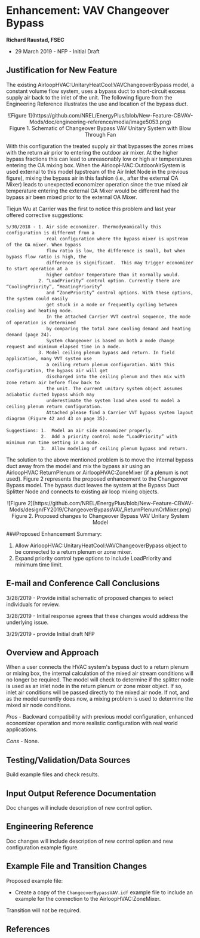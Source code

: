 Enhancement: VAV Changeover Bypass
=================================================================

**Richard Raustad, FSEC**

 - 29 March 2019 - NFP - Initial Draft

## Justification for New Feature ##

The existing AirloopHVAC:UnitaryHeatCool:VAVChangeoverBypass model, a constant volume flow system, uses a bypass duct to short-circuit excess supply air back to the inlet of the unit. The following figure from the Engineering Reference illustrates the use and location of the bypass duct. 

<center>![Figure 1](https://github.com/NREL/EnergyPlus/blob/New-Feature-CBVAV-Mods/doc/engineering-reference/media/image5053.png)</center>
<center>Figure 1. Schematic of Changeover Bypass VAV Unitary System with Blow Through Fan</center>

With this configuration the treated supply air that bypasses the zones mixes with the return air prior to entering the outdoor air mixer. At the higher bypass fractions this can lead to unreasonably low or high air temperatures entering the OA mixing box. When the AirloopHVAC:OutdoorAirSystem is used external to this model (upstream of the Air Inlet Node in the previous figure), mixing the bypass air in this fashion (i.e., after the external OA Mixer) leads to unexpected economizer operation since the true mixed air temperature entering the external OA Mixer would be different had the bypass air been mixed prior to the external OA Mixer.

Tiejun Wu at Carrier was the first to notice this problem and last year offered corrective suggestions:

    5/30/2018 - 1. Air side economizer. Thermodynamically this configuration is different from a
                   real configuration where the bypass mixer is upstream of the OA mixer. When bypass
                   flow ratio is low, the difference is small, but when bypass flow ratio is high, the
                   difference is significant.  This may trigger economizer to start operation at a
                   higher outdoor temperature than it normally would.
                2. “LoadPriority” control option. Currently there are “CoolingPriority”, “HeatingPriority”
                   and “ZonePriority” control options. With these options, the system could easily
                   get stuck in a mode or frequently cycling between cooling and heating mode.
                   In the attached Carrier VVT control sequence, the mode of operation is determined
                   by comparing the total zone cooling demand and heating demand (page 24).
                   System changeover is based on both a mode change request and minimum elapsed time in a mode.
                3. Model ceiling plenum bypass and return. In field application, many VVT system use
                   a ceiling return plenum configuration. With this configuration, the bypass air will get
                   discharged into the ceiling plenum and then mix with zone return air before flow back to
                   the unit. The current unitary system object assumes adiabatic ducted bypass which may
                   underestimate the system load when used to model a ceiling plenum return configuration.
                   Attached please find a Carrier VVT bypass system layout diagram (Figure 42 and 43 on page 35).

    Suggestions: 1.  Model an air side economizer properly.
                 2.  Add a priority control mode “LoadPriority” with minimum run time setting in a mode.
                 3.  Allow modeling of ceiling plenum bypass and return. 

The solution to the above mentioned problem is to move the internal bypass duct away from the model and mix the bypass air using an AirloopHVAC:ReturnPlenum or AirloopHVAC:ZoneMixer (if a plenum is not used). Figure 2 represents the proposed enhancement to the Changeover Bypass model. The bypass duct leaves the system at the Bypass Duct Splitter Node and connects to existing air loop mixing objects.

<center>![Figure 2](https://github.com/NREL/EnergyPlus/blob/New-Feature-CBVAV-Mods/design/FY2019/ChangeoverBypassVAV_ReturnPlenumOrMixer.png)</center>
<center>Figure 2. Proposed changes to Changeover Bypass VAV Unitary System Model</center>


###Proposed Enhancement Summary:

 1.  Allow AirloopHVAC:UnitaryHeatCool:VAVChangeoverBypass object to be connected to a return plenum or zone mixer.
 2.  Expand priority control type options to include LoadPriority and minimum time limit.


 
## E-mail and  Conference Call Conclusions ##

3/28/2019 - Provide initial schematic of proposed changes to select individuals for review.

3/28/2019 - Initial response agrees that these changes would address the underlying issue.

3/29/2019 - provide Initial draft NFP


## Overview and Approach ##

When a user connects the HVAC system's bypass duct to a return plenum or mixing box, the internal calculation of the mixed air stream conditions will no longer be required. The model will check to determine if the splitter node is used as an inlet node in the return plenum or zone mixer object. If so, inlet air conditions will be passed directly to the mixed air node. If not, and as the model currently does now, a mixing problem is used to determine the mixed air node conditions.

*Pros* - Backward compatibility with previous model configuration, enhanced economizer operation and more realistic configuration with real world applications.

*Cons* - None. 

## Testing/Validation/Data Sources ##

Build example files and check results.

## Input Output Reference Documentation ##

Doc changes will include description of new control option.

## Engineering Reference ##

Doc changes will include description of new control option and new configuration example figure.

## Example File and Transition Changes ##

Proposed example file:

 - Create a copy of the `ChangeoverBypassVAV.idf` example file to include an example for the connection to the AirloopHVAC:ZoneMixer.

Transition will not be required.


## References ##





